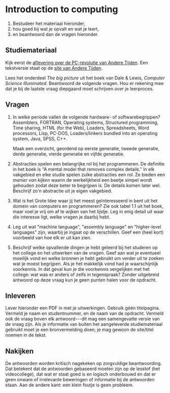 # Introduction to computing

1. Bestudeer het materiaal hieronder,
2. hou goed bij wat je opvalt en wat je leert,
3. en beantwoord dan de vragen hieronder.

## Studiemateriaal

Kijk eerst de [aflevering over de PC-revolutie van Andere Tijden](https://www.youtube.com/watch?v=SIJfmffun4c). Een tekstversie staat op de [site van Andere Tijden](https://anderetijden.nl/aflevering/508/De-PC-revolutie).

Lees het onderdeel *The big picture* uit het boek van Dale & Lewis, *Computer Science Illuminated*. Beantwoord de volgende vragen. Hou er rekening mee dat je bij de laatste vraag diepgaand moet schrijven over je leerproces.

## Vragen

1.  In welke periode vallen de volgende hardware- of softwarebegrippen? Assemblers, FORTRAN, Operating systems, Structured programming, Time sharing, HTML (for the Web), Loaders, Spreadsheets, Word processors, Lisp, PC-DOS, Loaders/linkers bundled into an operating system, Java, SPSS, C++.

    Maak een overzicht, geordend op eerste generatie, tweede generatie, derde generatie, vierde generatie en vijfde generatie.

2.  Abstracties spelen een belangrijke rol bij het programmeren. De definitie in het boek is "A mental model that removes complex details." In elk vakgebied en elke studie spelen zulke abstracties een rol. Ze bieden een *manier van kijken* waarin de werkelijkheid een beetje simpel wordt gehouden zodat deze beter te begrijpen is. De details komen later wel. Beschrijf zo'n abstractie uit je eigen vakgebied.

3.  Wat is het Grote Idee waar jij het meest geïnteresseerd in bent uit het domein van computers en programmeren? Zie ook tabel 1.1 uit het boek, maar voel je vrij om af te wijken van het lijstje. Leg in enig detail uit waar die interesse ligt, welke vragen je daarbij hebt.

4.  Leg uit wat "machine language", "assembly language" en "higher-level languages" zijn, waarbij je ingaat op de verschillen. Geef een (heel kort) voorbeeld van hoe elk er uit kan zien.

5.  Beschrijf welke opvallende dingen je hebt geleerd bij het studeren op het college en het uitwerken van de vragen. Geef aan wat je eventueel moeilijk vond en welke bronnen je hebt gebruikt om verder uit te zoeken wat je moest begrijpen. Als je het makkelijk vond had je waarschijnlijk voorkennis. In dat geval kun je die voorkennis vergelijken met het college: wat was er anders of zelfs in tegenspraak? Zonder uitgebreid antwoord op deze vraag kun je geen punten halen voor de opdracht.

## Inleveren

Lever hieronder een PDF in met je uitwerkingen. Gebruik géén titelpagina. Vermeld je naam en studentnummer, en de naam van de opdracht. Vermeld ook de vraag boven elk antwoord---dit mag een samengevatte versie van de vraag zijn. Als je informatie van buiten het aangeleverde studiemateriaal gebruikt moet je een bronvermelding doen; je mag gewoon de site/titel noemen in de tekst.

## Nakijken

De antwoorden worden kritisch nagekeken op zorgvuldige beantwoording. Dat betekent dat de antwoorden gebaseerd moeten zijn op de lesstof (het videocollege), dat wat er staat goed is en logisch onderbouwd en dat er geen onware of irrelevante beweringen of informatie bij de antwoorden staan. Aan de andere kant: een klein foutje is geen probleem.
